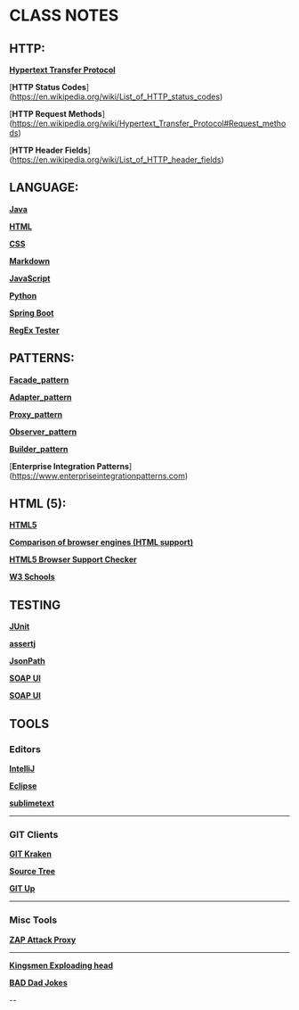 # CLASS NOTES


## HTTP:


[**Hypertext Transfer Protocol**](https://en.wikipedia.org/wiki/Hypertext_Transfer_Protocol)

[**HTTP Status Codes**]
(https://en.wikipedia.org/wiki/List_of_HTTP_status_codes)

[**HTTP Request Methods**]
(https://en.wikipedia.org/wiki/Hypertext_Transfer_Protocol#Request_methods)

[**HTTP Header Fields**]
(https://en.wikipedia.org/wiki/List_of_HTTP_header_fields)



## LANGUAGE:

[**Java**](https://java.oracle.com)

[**HTML**](https://www.json.org)

[**CSS**](https://www.json.org)

[**Markdown**](https://www.json.org)

[**JavaScript**](https://www.json.org)

[**Python**](https://www.json.org)

[**Spring Boot**](https://www.spring.io)

[**RegEx Tester**](https://regexr.com)






## PATTERNS:

[**Facade_pattern**](https://en.wikipedia.org/wiki/Facade_pattern)

[**Adapter_pattern**](https://en.wikipedia.org/wiki/Adapter_pattern)

[**Proxy_pattern**](https://en.wikipedia.org/wiki/Proxy_pattern)

[**Observer_pattern**](https://en.wikipedia.org/wiki/Observer_pattern)

[**Builder_pattern**](https://en.wikipedia.org/wiki/Builder_pattern)


[**Enterprise Integration Patterns**]
(https://www.enterpriseintegrationpatterns.com)



## HTML (5):


[**HTML5**](https://en.wikipedia.org/wiki/HTML5)

[**Comparison of browser engines (HTML support)**](https://en.wikipedia.org/wiki/Comparison_of_browser_engines_(HTML_support))

[**HTML5 Browser Support Checker**](https://caniuse.com)

[**W3 Schools**](https://www.w3schools.com)



## TESTING

[**JUnit**](http://www.junit.org)

[**assertj**](http://joel-costigliola.github.io/assertj/index.html)

[**JsonPath**](https://github.com/json-path/JsonPath)

[**SOAP UI**](http://www.junit.org)

[**SOAP UI**](http://www.junit.org)




## TOOLS

### Editors

[**IntelliJ**](https://www.jetbrains.com/idea/)

[**Eclipse**](https://www.eclipse.org/eclipseide/)

[**sublimetext**](https://www.sublimetext.com)

---
### GIT Clients

[**GIT Kraken**](https://www.gitkraken.com)

[**Source Tree**](https://www.sourcetreeapp.com)

[**GIT Up**](https://gitup.co)


---
### Misc Tools

[**ZAP Attack Proxy**](https://www.zaproxy.org)







---

[**Kingsmen Exploading head**](https://www.youtube.com/watch?v=ZD24VY0YWdQ)

[**BAD Dad Jokes**](https://www.youtube.com/results?search_query=bad+dad+jokes)

--
